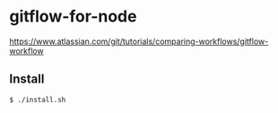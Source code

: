 # gitflow-for-node

https://www.atlassian.com/git/tutorials/comparing-workflows/gitflow-workflow

## Install

```sh
$ ./install.sh
```